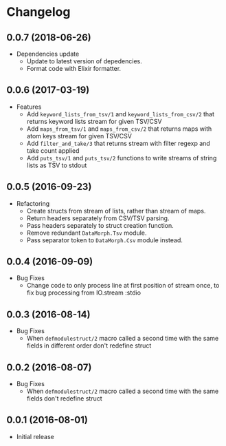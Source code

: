 # Changelog

## 0.0.7 (2018-06-26)

* Dependencies update
  * Update to latest version of depedencies.
  * Format code with Elixir formatter.

## 0.0.6 (2017-03-19)

* Features
  * Add `keyword_lists_from_tsv/1` and `keyword_lists_from_csv/2` that returns keyword lists stream for given TSV/CSV
  * Add `maps_from_tsv/1` and `maps_from_csv/2` that returns maps with atom keys stream for given TSV/CSV
  * Add `filter_and_take/3` that returns stream with filter regexp and take count applied
  * Add `puts_tsv/1` and `puts_tsv/2` functions to write streams of string lists as TSV to stdout

## 0.0.5 (2016-09-23)

* Refactoring
  * Create structs from stream of lists, rather than stream of maps.
  * Return headers separately from CSV/TSV parsing.
  * Pass headers separately to struct creation function.
  * Remove redundant `DataMorph.Tsv` module.
  * Pass separator token to `DataMorph.Csv` module instead.

## 0.0.4 (2016-09-09)

* Bug Fixes
  * Change code to only process line at first position of stream once, to fix bug processing from IO.stream :stdio

## 0.0.3 (2016-08-14)

* Bug Fixes
  * When `defmodulestruct/2` macro called a second time with the same fields in different order don't redefine struct

## 0.0.2 (2016-08-07)

* Bug Fixes
  * When `defmodulestruct/2` macro called a second time with the same fields don't redefine struct

## 0.0.1 (2016-08-01)

* Initial release
